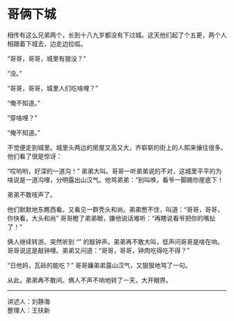 # 哥俩下城

相传有这么兄弟两个，长到十八九岁都没有下过城。这天他们起了个五更，两个人相跟着下城去，边走边拉呱。

“哥哥，哥哥，城里有狼没？”

“没。”

“哥哥，哥哥，城里人们吃啥哩？”

“俺不知道。”

“穿啥哩？”

“俺不知道。”

不觉便走到城里。城里头两边的房屋又高又大，齐崭崭的街上的人熙来攘往很多。他们看了很是惊讶：

“哎哟哟，好深的一道沟！” 弟弟大叫。哥哥一听弟弟说的不对，这城里平平的为啥说是一道沟哩，分明露出山汉气。他骂弟弟：“别叫唤，看爷一脚踢你崖底下！

弟弟不敢吱声了。

他们默默地东瞧西看。又看见一群秃头和尚。弟弟憋不住，叫道：“哥哥，哥哥，你快看，大头和尚” 哥哥瞪了弟弟眼，嫌他说话难听：“再瞎说看爷把你的嘴扯了！”

俩人继续转游。突然听到 “” 的敲钟声。弟弟再不敢大叫，低声问哥哥是啥在响。哥哥说这是敲钟哩。弟弟又问道：“哥哥，哥哥，钟肉吃得吃不得？”

“日他妈，瓦砾的能吃？” 哥哥嬚弟弟露山汉气，又狠狠地骂了一句。

从此，弟弟再不敢间。俩人不声不响地转了一天，大开眼界。

---

讲述人：刘静海  
整理人：王扶新